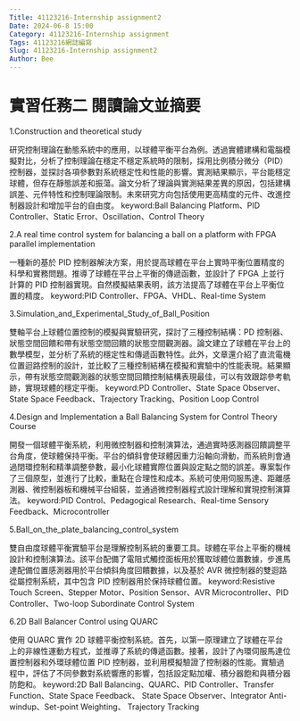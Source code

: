 ```yaml
---
Title: 41123216-Internship assignment2
Date: 2024-06-8 15:00
Category: 41123216-Internship assignment
Tags: 41123216網誌編寫
Slug: 41123216-Internship assignment2
Author: Bee
---
```




<!-- PELICAN_END_SUMMARY -->

# 實習任務二 閱讀論文並摘要
1.Construction and theoretical study

研究控制理論在動態系統中的應用，以球體平衡平台為例。透過實體建構和電腦模擬對比，分析了控制理論在穩定不穩定系統時的限制，採用比例積分微分（PID）控制器，並探討各項參數對系統穩定性和性能的影響。實測結果顯示，平台能穩定球體，但存在靜態誤差和振蕩。論文分析了理論與實測結果差異的原因，包括建構誤差、元件特性和控制理論限制。未來研究方向包括使用更高精度的元件、改進控制器設計和增加平台的自由度。
keyword:Ball Balancing Platform、PID Controller、Static Error、Oscillation、Control Theory

2.A real time control system for balancing a ball on a platform with FPGA parallel implementation

一種新的基於 PID 控制器解決方案，用於提高球體在平台上實時平衡位置精度的科學和實務問題。推導了球體在平台上平衡的傳遞函數，並設計了 FPGA 上並行計算的 PID 控制器實現。自然模擬結果表明，該方法提高了球體在平台上平衡位置的精度。
keyword:PID Controller、FPGA、VHDL、Real-time System

3.Simulation_and_Experimental_Study_of_Ball_Position

雙軸平台上球體位置控制的模擬與實驗研究，探討了三種控制結構：PD 控制器、狀態空間回饋和帶有狀態空間回饋的狀態空間觀測器。論文建立了球體在平台上的數學模型，並分析了系統的穩定性和傳遞函數特性。此外，文章還介紹了直流電機位置迴路控制的設計，並比較了三種控制結構在模擬和實驗中的性能表現。結果顯示，帶有狀態空間觀測器的狀態空間回饋控制結構表現最佳，可以有效跟踪參考軌跡，實現球體的穩定平衡。
keyword:PD Controller、State Space Observer、State Space Feedback、Trajectory Tracking、Position Loop Control

4.Design and Implementation a Ball Balancing System for Control Theory Course

開發一個球體平衡系統，利用微控制器和控制演算法，通過實時感測器回饋調整平台角度，使球體保持平衡。平台的傾斜會使球體因重力沿軸向滑動，而系統則會通過閉環控制和精準調整參數，最小化球體實際位置與設定點之間的誤差。專案製作了三個原型，並進行了比較，重點在合理性和成本。系統可使用伺服馬達、距離感測器、微控制器板和機械平台組裝，並通過微控制器程式設計理解和實現控制演算法。
keyword:PID Control、Pedagogical Research、Real-time Sensory Feedback、Microcontroller

5.Ball_on_the_plate_balancing_control_system

雙自由度球體平衡實驗平台是理解控制系統的重要工具。球體在平台上平衡的機械設計和控制演算法。該平台配備了電阻式觸控面板用於獲取球體位置數據，步進馬達配備位置感測器用於平台傾斜角度回饋數據，以及基於 AVR 微控制器的雙迴路從屬控制系統，其中包含 PID 控制器用於保持球體位置。
keyword:Resistive Touch Screen、Stepper Motor、Position Sensor、AVR Microcontroller、PID Controller、Two-loop Subordinate Control System

6.2D Ball Balancer Control using QUARC

使用 QUARC 實作 2D 球體平衡控制系統。首先，以第一原理建立了球體在平台上的非線性運動方程式，並推導了系統的傳遞函數。接著，設計了內環伺服馬達位置控制器和外環球體位置 PID 控制器，並利用模擬驗證了控制器的性能。實驗過程中，評估了不同參數對系統響應的影響，包括設定點加權、積分器飽和與積分器防飽和。
keyword:2D Ball Balancing、QUARC、PID Controller、Transfer Function、State Space Feedback、	State Space Observer、Integrator Anti-windup、Set-point Weighting、	Trajectory Tracking